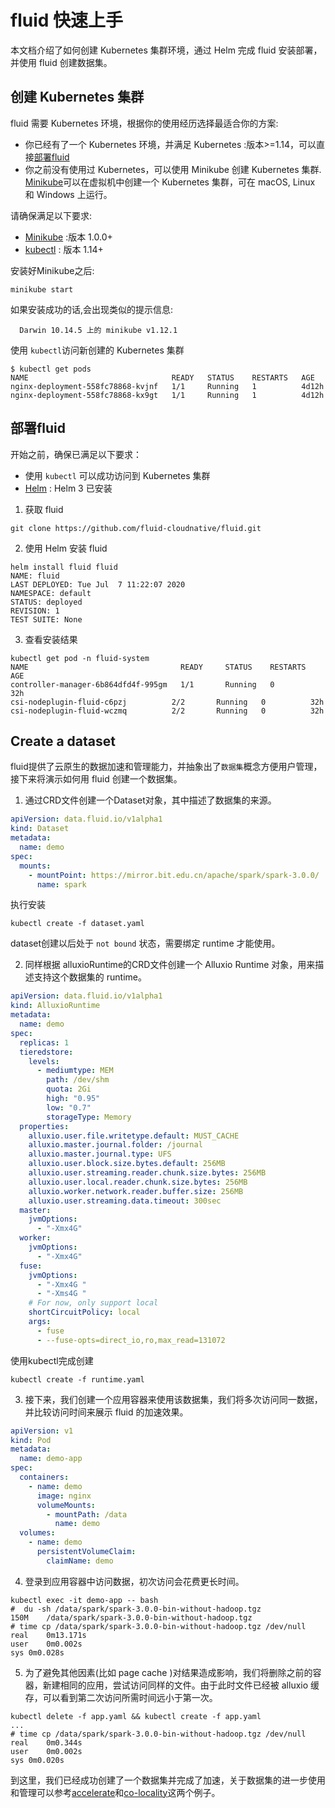 # fluid 快速上手    
本文档介绍了如何创建 Kubernetes 集群环境，通过 Helm 完成 fluid 安装部署，并使用 fluid 创建数据集。  

## 创建 Kubernetes 集群  
fluid 需要 Kubernetes 环境，根据你的使用经历选择最适合你的方案:  

- 你已经有了一个 Kubernetes 环境，并满足 Kubernetes :版本>=1.14，可以直接[部署fluid](#部署fluid) 
- 你之前没有使用过 Kubernetes，可以使用 Minikube 创建 Kubernetes 集群.     
[Minikube](https://kubernetes.io/docs/setup/minikube/)可以在虚拟机中创建一个 Kubernetes 集群，可在 macOS, Linux 和 Windows 上运行。

请确保满足以下要求:      
  - [Minikube](https://kubernetes.io/docs/tasks/tools/install-minikube/) :版本 1.0.0+   
  - [kubectl](https://kubernetes.io/docs/tasks/tools/install-kubectl) :  版本  1.14+               

安装好Minikube之后:
```shell
minikube start
```
如果安装成功的话,会出现类似的提示信息:
```shell
  Darwin 10.14.5 上的 minikube v1.12.1
```
使用 `kubectl`访问新创建的 Kubernetes 集群
```shell
$ kubectl get pods
NAME                                READY   STATUS    RESTARTS   AGE
nginx-deployment-558fc78868-kvjnf   1/1     Running   1          4d12h
nginx-deployment-558fc78868-kx9gt   1/1     Running   1          4d12h
```

## 部署fluid
开始之前，确保已满足以下要求：

- 使用 `kubectl` 可以成功访问到 Kubernetes 集群
- [Helm](https://helm.sh/docs/intro/install/) : Helm 3 已安装

1. 获取 fluid  
```shell
git clone https://github.com/fluid-cloudnative/fluid.git 
```  
2. 使用 Helm 安装 fluid
```shell
helm install fluid fluid
NAME: fluid
LAST DEPLOYED: Tue Jul  7 11:22:07 2020
NAMESPACE: default
STATUS: deployed
REVISION: 1
TEST SUITE: None
```  
3. 查看安装结果 
```shell
kubectl get pod -n fluid-system
NAME                                  READY     STATUS    RESTARTS   AGE
controller-manager-6b864dfd4f-995gm   1/1       Running   0          32h
csi-nodeplugin-fluid-c6pzj          2/2       Running   0          32h
csi-nodeplugin-fluid-wczmq          2/2       Running   0          32h
```

## Create a dataset
fluid提供了云原生的数据加速和管理能力，并抽象出了`数据集`概念方便用户管理，接下来将演示如何用 fluid 创建一个数据集。   

1. 通过CRD文件创建一个Dataset对象，其中描述了数据集的来源。
```yaml
apiVersion: data.fluid.io/v1alpha1
kind: Dataset
metadata:
  name: demo
spec:
  mounts:
    - mountPoint: https://mirror.bit.edu.cn/apache/spark/spark-3.0.0/
      name: spark
```  
执行安装

```
kubectl create -f dataset.yaml
```
dataset创建以后处于 `not bound` 状态，需要绑定 runtime 才能使用。


2. 同样根据 alluxioRuntime的CRD文件创建一个 Alluxio Runtime 对象，用来描述支持这个数据集的 runtime。
```yaml
apiVersion: data.fluid.io/v1alpha1
kind: AlluxioRuntime
metadata:
  name: demo
spec:
  replicas: 1
  tieredstore:
    levels:
      - mediumtype: MEM
        path: /dev/shm
        quota: 2Gi
        high: "0.95"
        low: "0.7"
        storageType: Memory
  properties:
    alluxio.user.file.writetype.default: MUST_CACHE
    alluxio.master.journal.folder: /journal
    alluxio.master.journal.type: UFS
    alluxio.user.block.size.bytes.default: 256MB
    alluxio.user.streaming.reader.chunk.size.bytes: 256MB
    alluxio.user.local.reader.chunk.size.bytes: 256MB
    alluxio.worker.network.reader.buffer.size: 256MB
    alluxio.user.streaming.data.timeout: 300sec
  master:
    jvmOptions:
      - "-Xmx4G"
  worker:
    jvmOptions:
      - "-Xmx4G"
  fuse:
    jvmOptions:
      - "-Xmx4G "
      - "-Xms4G "
    # For now, only support local
    shortCircuitPolicy: local
    args:
      - fuse
      - --fuse-opts=direct_io,ro,max_read=131072
```
使用kubectl完成创建  

```shell
kubectl create -f runtime.yaml  
``` 

3. 接下来，我们创建一个应用容器来使用该数据集，我们将多次访问同一数据，并比较访问时间来展示 fluid 的加速效果。
```yaml
apiVersion: v1
kind: Pod
metadata:
  name: demo-app
spec:
  containers:
    - name: demo
      image: nginx
      volumeMounts:
        - mountPath: /data
          name: demo
  volumes:
    - name: demo
      persistentVolumeClaim:
        claimName: demo
```

4. 登录到应用容器中访问数据，初次访问会花费更长时间。
```shell
kubectl exec -it demo-app -- bash
#  du -sh /data/spark/spark-3.0.0-bin-without-hadoop.tgz
150M	/data/spark/spark-3.0.0-bin-without-hadoop.tgz
# time cp /data/spark/spark-3.0.0-bin-without-hadoop.tgz /dev/null
real	0m13.171s
user	0m0.002s
sys	0m0.028s
```

5. 为了避免其他因素(比如 page cache )对结果造成影响，我们将删除之前的容器，新建相同的应用，尝试访问同样的文件。由于此时文件已经被 alluxio 缓存，可以看到第二次访问所需时间远小于第一次。
```shell
kubectl delete -f app.yaml && kubectl create -f app.yaml
...
# time cp /data/spark/spark-3.0.0-bin-without-hadoop.tgz /dev/null
real	0m0.344s
user	0m0.002s
sys	0m0.020s
```

到这里，我们已经成功创建了一个数据集并完成了加速，关于数据集的进一步使用和管理可以参考[accelerate](
../user/accelerate_data_accessing.md)和[co-locality](../user/data_co_locality.md)这两个例子。